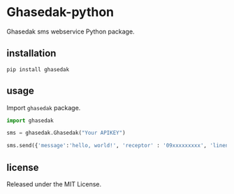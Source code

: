 # Ghasedak-python

Ghasedak sms webservice Python package.

## installation

```shell
pip install ghasedak
```

## usage

Import `ghasedak` package.

```python
import ghasedak

sms = ghasedak.Ghasedak("Your APIKEY")

sms.send({'message':'hello, world!', 'receptor' : '09xxxxxxxxx', 'linenumber': 'xxxx', 'senddate': '', 'checkid': ''})


```

## license

Released under the MIT License.
